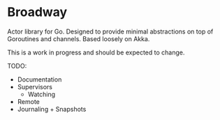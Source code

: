 Broadway
===

Actor library for Go. Designed to provide minimal
abstractions on top of Goroutines and channels. Based
loosely on Akka.

This is a work in progress and should be expected to change.

TODO:
 - Documentation
 - Supervisors
   - Watching
 - Remote
 - Journaling + Snapshots
